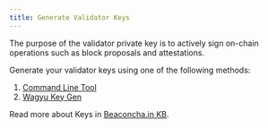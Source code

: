 ```yaml
---
title: Generate Validator Keys
---
```


The purpose of the validator private key is to actively sign on-chain operations such as block proposals and attestations. 

Generate your validator keys using one of the following methods:

1. [Command Line Tool](./cli/)
2. [Wagyu Key Gen](./wagyu.md)

Read more about Keys in [Beaconcha.in KB](https://kb.beaconcha.in/ethereum-2-keys).